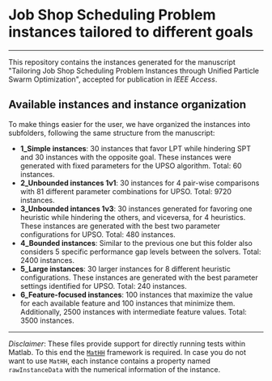 # Job Shop Scheduling Problem instances tailored to different goals
---
This repository contains the instances generated for the manuscript "Tailoring Job Shop Scheduling Problem Instances through Unified Particle Swarm Optimization", accepted for publication in *IEEE Access*.

## Available instances and instance organization
To make things easier for the user, we have organized the instances into subfolders, following the same structure from the manuscript:

-  **1_Simple instances**: 30 instances that favor LPT while hindering SPT and 30 instances with the opposite goal. These instances were generated with fixed parameters for the UPSO algorithm. Total: 60 instances.
-  **2_Unbounded instances 1v1**: 30 instances for 4 pair-wise comparisons with 81 different parameter combinations for UPSO. Total: 9720 instances.
-  **3_Unbounded intances 1v3**: 30 instances generated for favoring one heuristic while hindering the others, and viceversa, for 4 heuristics. These instances are generated with the best two parameter configurations for UPSO. Total: 480 instances.
-  **4_Bounded instances**: Similar to the previous one but this folder also considers 5 specific performance gap levels between the solvers. Total: 2400 instances.
-  **5_Large instances**: 30 larger instances for 8 different heuristic configurations. These instances are generated with the best parameter settings identified for UPSO. Total: 240 instances.
-  **6_Feature-focused instances**: 100 instances that maximize the value for each available feature and 100 instances that minimize them. Additionally, 2500 instances with intermediate feature values. Total: 3500 instances.

---
*Disclaimer*: These files provide support for directly running tests within Matlab. To this end the [`MatHH`](https://github.com/iamaya2/MatHH) framework is required. In case you do not want to use `MatHH`, each instance contains a property named `rawInstanceData` with the numerical information of the instance. 

